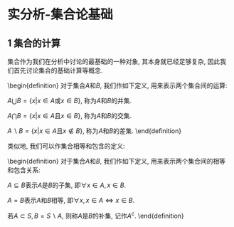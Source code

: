 # 实分析-集合论基础

## 1 集合的计算

集合作为我们在分析中讨论的最基础的一种对象, 其本身就已经足够复杂, 因此我们首先讨论集合的基础计算等概念.

\begin{definition}
对于集合$A$和$B$, 我们作如下定义, 用来表示两个集合间的运算:

$A\bigcup B=\{x|x\in A\text{或}x\in B\}$, 称为$A$和$B$的并集.

$A\bigcap B=\{x|x\in A\text{且}x\in B\}$, 称为$A$和$B$的交集.

$A\backslash B=\{x|x\in A\text{且}x\notin B\}$, 称为$A$和$B$的差集.
\end{definition}

类似地, 我们可以作集合相等和包含的定义:

\begin{definition}
对于集合$A$和$B$, 我们作如下定义, 用来表示两个集合间的相等和包含关系:

$A\subseteq B$表示$A$是$B$的子集, 即$\forall x\in A, x\in B$.

$A=B$表示$A$和$B$相等, 即$\forall x, x\in A\Leftrightarrow x\in B$.

若$A\subset S, B=S\backslash A$, 则称$A$是$B$的补集, 记作$A^{c}$.
\end{definition}